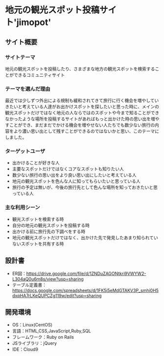 # 地元の観光スポット投稿サイト'jimopot'
## サイト概要
### サイトテーマ
地元の観光スポットを投稿したり、さまざまな地方の観光スポットを検索することができるコミュニティサイト

### テーマを選んだ理由
最近では少しずつ外出による規制も緩和されてきて旅行に行く機会を増やしていきたいと考えている人達がお出かけスポットを探したいと思った時に、メインの観光スポットだけではなく地元の人ならではのスポットや今まで知ることができなかったような場所を投稿するサイトがあればもっと出かけた時の思い出を増やすことができ、まだまだでかける機会を増やせない人たちでも数少ない旅行の内容をより濃い思い出として残すことができるのではないかと思い、このテーマにしました。

### ターゲットユーザ
- 出かけることが好きな人
- 主要なスポットだけではなくコアなスポットも知りたい人
- 数少ない旅行の思い出をより良い思い出にしたいと考えている人
- 地元の観光スポットを色んな人に知ってもらいたいと思っている人
- 旅行の予定は無いが、今後の旅行先として色んな場所を知っておきたいと思っている人

### 主な利用シーン
- 観光スポットを検索する時
- 自分の地元の観光スポットを投稿する時
- 出かける前に旅行先の下調べをする時
- 地元の観光スポットだけではなく、出かけた先で発見したあまり知られていないスポットを共有する時

## 設計書
- ER図：https://drive.google.com/file/d/1ZNDuZAGONtkri9VWYW2-L304aQ0u6m8s/view?usp=sharing  
- テーブル定義書：https://docs.google.com/spreadsheets/d/1FK5i5eMdGTAKV3P_smhi0H5dxpHA7rLKeQUPCZg119w/edit?usp=sharing

## 開発環境
- OS：Linux(CentOS)
- 言語：HTML,CSS,JavaScript,Ruby,SQL
- フレームワーク：Ruby on Rails
- JSライブラリ：jQuery
- IDE：Cloud9